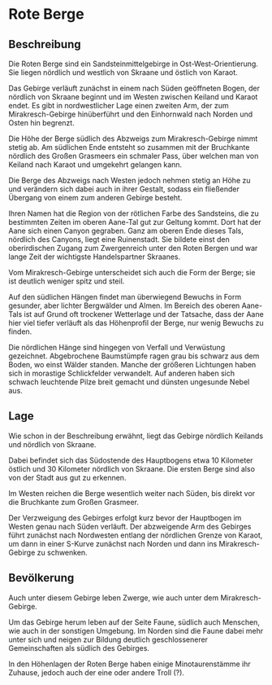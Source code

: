 # Rote Berge

## Beschreibung
Die Roten Berge sind ein Sandsteinmittelgebirge in Ost-West-Orientierung. 
Sie liegen nördlich und westlich von Skraane und östlich von Karaot.

Das Gebirge verläuft zunächst in einem nach Süden geöffneten Bogen, der nördlich von Skraane beginnt und im Westen zwischen Keiland und Karaot endet.
Es gibt in nordwestlicher Lage einen zweiten Arm, der zum Mirakresch-Gebirge hinüberführt und den Einhornwald nach Norden und Osten hin begrenzt.

Die Höhe der Berge südlich des Abzweigs zum Mirakresch-Gebirge nimmt stetig ab.
Am südlichen Ende entsteht so zusammen mit der Bruchkante nördlich des Großen Grasmeers ein schmaler Pass, über welchen man von Keiland nach Karaot und umgekehrt gelangen kann.

Die Berge des Abzweigs nach Westen jedoch nehmen stetig an Höhe zu und verändern sich dabei auch in ihrer Gestalt, sodass ein fließender Übergang von einem zum anderen Gebirge besteht.

Ihren Namen hat die Region von der rötlichen Farbe des Sandsteins, die zu bestimmten Zeiten im oberen Aane-Tal gut zur Geltung kommt. 
Dort hat der Aane sich einen Canyon gegraben.
Ganz am oberen Ende dieses Tals, nördlich des Canyons, liegt eine Ruinenstadt. Sie bildete einst den oberirdischen Zugang zum Zwergenreich unter den Roten Bergen und war lange Zeit der wichtigste Handelspartner Skraanes.

Vom Mirakresch-Gebirge unterscheidet sich auch die Form der Berge; sie ist deutlich weniger spitz und steil.

Auf den südlichen Hängen findet man überwiegend Bewuchs in Form gesunder, aber lichter Bergwälder und Almen.
Im Bereich des oberen Aane-Tals ist auf Grund oft trockener Wetterlage und der Tatsache, dass der Aane hier viel tiefer verläuft als das Höhenprofil der Berge, nur wenig Bewuchs zu finden.

Die nördlichen Hänge sind hingegen von Verfall und Verwüstung gezeichnet. 
Abgebrochene Baumstümpfe ragen grau bis schwarz aus dem Boden, wo einst Wälder standen.
Manche der größeren Lichtungen haben sich in morastige Schlickfelder verwandelt. 
Auf anderen haben sich schwach leuchtende Pilze breit gemacht und dünsten ungesunde Nebel aus.

## Lage
Wie schon in der Beschreibung erwähnt, liegt das Gebirge nördlich Keilands und nördlich von Skraane. 

Dabei befindet sich das Südostende des Hauptbogens etwa 10 Kilometer östlich und 30 Kilometer nördlich von Skraane.
Die ersten Berge sind also von der Stadt aus gut zu erkennen.

Im Westen reichen die Berge wesentlich weiter nach Süden, bis direkt vor die Bruchkante zum Großen Grasmeer.

Der Verzweigung des Gebirges erfolgt kurz bevor der Hauptbogen im Westen genau nach Süden verläuft.
Der abzweigende Arm des Gebirges führt zunächst nach Nordwesten entlang der nördlichen Grenze von Karaot, um dann in einer S-Kurve zunächst nach Norden und dann ins Mirakresch-Gebirge zu schwenken.

## Bevölkerung
Auch unter diesem Gebirge leben Zwerge, wie auch unter dem Mirakresch-Gebirge.

Um das Gebirge herum leben auf der Seite Faune, südlich auch Menschen, wie auch in der sonstigen Umgebung.
Im Norden sind die Faune dabei mehr unter sich und neigen zur Bildung deutlich geschlossenerer Gemeinschaften als südlich des Gebirges.

In den Höhenlagen der Roten Berge haben einige Minotaurenstämme ihr Zuhause, jedoch auch der eine oder andere Troll (?).

